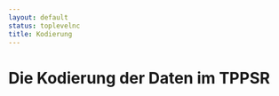 ```yaml
---
layout: default
status: toplevelnc
title: Kodierung
---
```

<div style="display:none">t5</div>

# Die Kodierung der Daten im TPPSR
